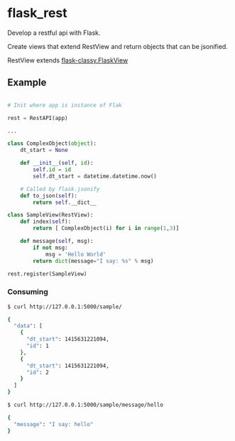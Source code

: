 # flask_rest

Develop a restful api with Flask.

Create views that extend RestView and return objects that can be jsonified.

RestView extends [flask-classy.FlaskView](https://github.com/apiguy/flask-classy/)

## Example

```python

# Init where app is instance of Flak

rest = RestAPI(app)

...

class ComplexObject(object):
	dt_start = None

	def __init__(self, id):
		self.id = id
		self.dt_start = datetime.datetime.now()

	# Called by flask.jsonify
	def to_json(self):
		return self.__dict__

class SampleView(RestView):
	def index(self):
		return [ ComplexObject(i) for i in range(1,3)]

	def message(self, msg):
		if not msg:
			msg = 'Hello World'
		return dict(message="I say: %s" % msg)

rest.register(SampleView)
```

### Consuming

```bash
$ curl http://127.0.0.1:5000/sample/

{
  "data": [
    {
      "dt_start": 1415631221094, 
      "id": 1
    }, 
    {
      "dt_start": 1415631221094, 
      "id": 2
    }
  ]
}
```


```bash
$ curl http://127.0.0.1:5000/sample/message/hello

{
  "message": "I say: hello"
}
```

